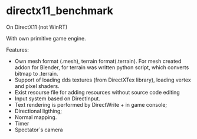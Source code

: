 # directx11_benchmark
On DirectX11 (not WinRT)

With own primitive game engine.

Features:
 - Own mesh format (.mesh), terrain format(.terrain). For mesh created addon for Blender, for terrain was written python
script, which converts bitmap to .terrain. 
 - Support of loading dds textures (from DirectXTex library), loading vertex and pixel shaders.
 - Exist resourse file for adding resources without source code editing
 - Input system based on DirectInput.
 - Text rendering is performed by DirectWrite + in game console;
 - Directional ligthing; 
 - Normal mapping.
 - Timer
 - Spectator`s camera
